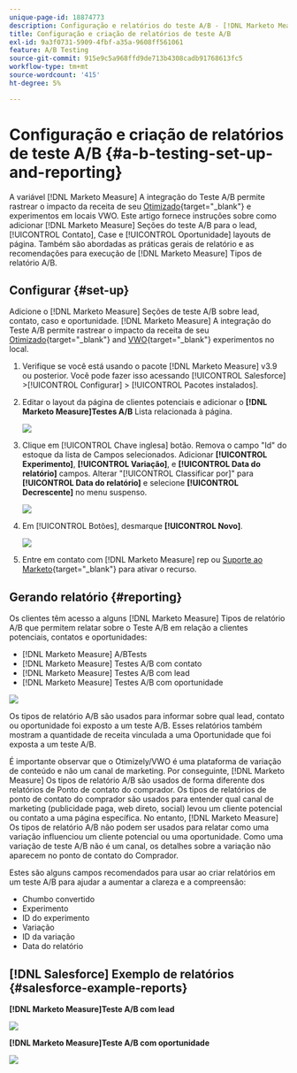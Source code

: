 ```yaml
---
unique-page-id: 18874773
description: Configuração e relatórios do teste A/B - [!DNL Marketo Measure]
title: Configuração e criação de relatórios de teste A/B
exl-id: 9a3f0731-5909-4fbf-a35a-9608ff561061
feature: A/B Testing
source-git-commit: 915e9c5a968ffd9de713b4308cadb91768613fc5
workflow-type: tm+mt
source-wordcount: '415'
ht-degree: 5%

---
```


# Configuração e criação de relatórios de teste A/B {#a-b-testing-set-up-and-reporting}

A variável [!DNL Marketo Measure] A integração do Teste A/B permite rastrear o impacto da receita de seu [Otimizado](https://www.optimizely.com/){target="_blank"} e experimentos em locais VWO. Este artigo fornece instruções sobre como adicionar [!DNL Marketo Measure] Seções do teste A/B para o lead, [!UICONTROL Contato], Case e [!UICONTROL Oportunidade] layouts de página. Também são abordadas as práticas gerais de relatório e as recomendações para execução de [!DNL Marketo Measure] Tipos de relatório A/B.

## Configurar {#set-up}

Adicione o [!DNL Marketo Measure] Seções de teste A/B sobre lead, contato, caso e oportunidade. [!DNL Marketo Measure] A integração do Teste A/B permite rastrear o impacto da receita de seu [Otimizado](https://www.optimizely.com/){target="_blank"} and [VWO](https://vwo.com/){target="_blank"} experimentos no local.

1. Verifique se você está usando o pacote [!DNL Marketo Measure] v3.9 ou posterior. Você pode fazer isso acessando [!UICONTROL Salesforce] >[!UICONTROL Configurar] > [!UICONTROL Pacotes instalados].
1. Editar o layout da página de clientes potenciais e adicionar o **[!DNL Marketo Measure]Testes A/B** Lista relacionada à página.

   ![](assets/1.png)

1. Clique em [!UICONTROL Chave inglesa] botão. Remova o campo &quot;Id&quot; do estoque da lista de Campos selecionados. Adicionar **[!UICONTROL Experimento]**, **[!UICONTROL Variação]**, e **[!UICONTROL Data do relatório]** campos. Alterar &quot;[!UICONTROL Classificar por]&quot; para **[!UICONTROL Data do relatório]** e selecione **[!UICONTROL Decrescente]** no menu suspenso.

   ![](assets/2.png)

1. Em [!UICONTROL Botões], desmarque **[!UICONTROL Novo]**.

   ![](assets/3.png)

1. Entre em contato com [!DNL Marketo Measure] rep ou [Suporte ao Marketo](https://nation.marketo.com/t5/support/ct-p/Support){target="_blank"} para ativar o recurso.

## Gerando relatório {#reporting}

Os clientes têm acesso a alguns [!DNL Marketo Measure] Tipos de relatório A/B que permitem relatar sobre o Teste A/B em relação a clientes potenciais, contatos e oportunidades:

* [!DNL Marketo Measure] A/BTests
* [!DNL Marketo Measure] Testes A/B com contato
* [!DNL Marketo Measure] Testes A/B com lead
* [!DNL Marketo Measure] Testes A/B com oportunidade

![](assets/4.png)

Os tipos de relatório A/B são usados para informar sobre qual lead, contato ou oportunidade foi exposto a um teste A/B. Esses relatórios também mostram a quantidade de receita vinculada a uma Oportunidade que foi exposta a um teste A/B.

É importante observar que o Otimizely/VWO é uma plataforma de variação de conteúdo e não um canal de marketing. Por conseguinte, [!DNL Marketo Measure] Os tipos de relatório A/B são usados de forma diferente dos relatórios de Ponto de contato do comprador. Os tipos de relatórios de ponto de contato do comprador são usados para entender qual canal de marketing (publicidade paga, web direto, social) levou um cliente potencial ou contato a uma página específica. No entanto, [!DNL Marketo Measure] Os tipos de relatório A/B não podem ser usados para relatar como uma variação influenciou um cliente potencial ou uma oportunidade. Como uma variação de teste A/B não é um canal, os detalhes sobre a variação não aparecem no ponto de contato do Comprador.

Estes são alguns campos recomendados para usar ao criar relatórios em um teste A/B para ajudar a aumentar a clareza e a compreensão:

* Chumbo convertido
* Experimento
* ID do experimento
* Variação
* ID da variação
* Data do relatório

## [!DNL Salesforce] Exemplo de relatórios {#salesforce-example-reports}

**[!DNL Marketo Measure]Teste A/B com lead**

![](assets/5.png)

**[!DNL Marketo Measure]Teste A/B com oportunidade**

![](assets/6.png)
